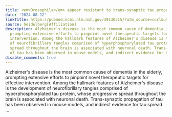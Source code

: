 ```yaml
---
title: <em>Drosophila</em> appear resistant to trans-synaptic tau propagation
date: '2024-08-12'
linkTitle: https://pubmed.ncbi.nlm.nih.gov/39130515/?utm_source=curl&utm_medium=rss&utm_campaign=pubmed-2&utm_content=1FakS-2QOkCT8HsMOQP1bCRQ4YzyumYOmxmF0moLsQ3dFB1E9V&fc=20220326224207&ff=20240812184112&v=2.18.0.post9+e462414
source: heidelberg[Affiliation]
description: Alzheimer's disease is the most common cause of dementia in the elderly,
  prompting extensive efforts to pinpoint novel therapeutic targets for effective
  intervention. Among the hallmark features of Alzheimer's disease is the development
  of neurofibrillary tangles comprised of hyperphosphorylated tau protein, whose progressive
  spread throughout the brain is associated with neuronal death. Trans-synaptic propagation
  of tau has been observed in mouse models, and indirect evidence for tau spread ...
disable_comments: true
---
```

Alzheimer's disease is the most common cause of dementia in the elderly, prompting extensive efforts to pinpoint novel therapeutic targets for effective intervention. Among the hallmark features of Alzheimer's disease is the development of neurofibrillary tangles comprised of hyperphosphorylated tau protein, whose progressive spread throughout the brain is associated with neuronal death. Trans-synaptic propagation of tau has been observed in mouse models, and indirect evidence for tau spread ...